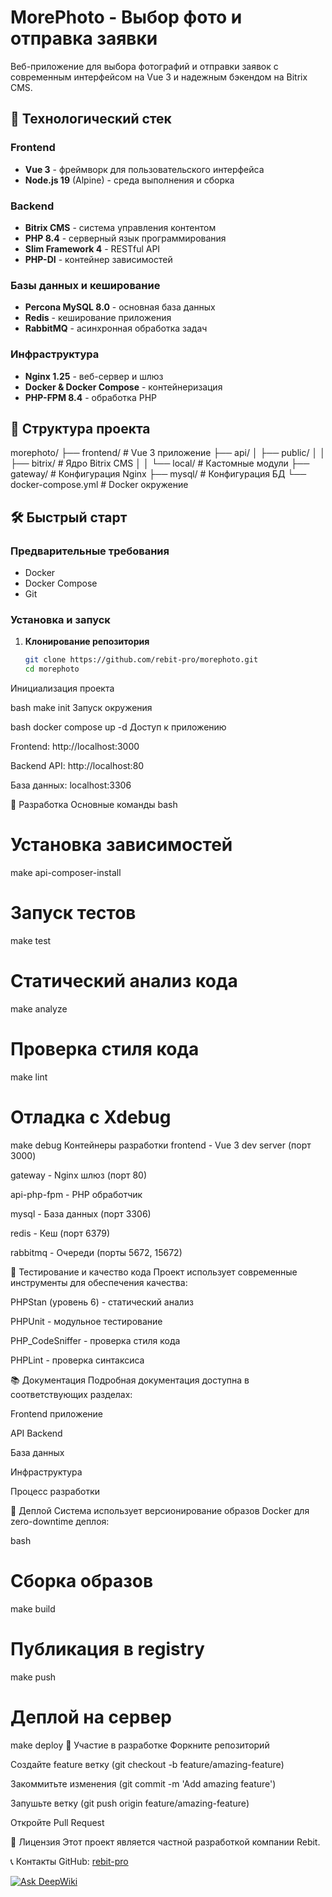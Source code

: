 # MorePhoto - Выбор фото и отправка заявки

Веб-приложение для выбора фотографий и отправки заявок с современным интерфейсом на Vue 3 и надежным бэкендом на Bitrix CMS.

## 🚀 Технологический стек

### Frontend
- **Vue 3** - фреймворк для пользовательского интерфейса
- **Node.js 19** (Alpine) - среда выполнения и сборка

### Backend
- **Bitrix CMS** - система управления контентом
- **PHP 8.4** - серверный язык программирования
- **Slim Framework 4** - RESTful API
- **PHP-DI** - контейнер зависимостей

### Базы данных и кеширование
- **Percona MySQL 8.0** - основная база данных
- **Redis** - кеширование приложения
- **RabbitMQ** - асинхронная обработка задач

### Инфраструктура
- **Nginx 1.25** - веб-сервер и шлюз
- **Docker & Docker Compose** - контейнеризация
- **PHP-FPM 8.4** - обработка PHP

## 📁 Структура проекта

morephoto/
├── frontend/ # Vue 3 приложение
├── api/
│ ├── public/
│ │ ├── bitrix/ # Ядро Bitrix CMS
│ │ └── local/ # Кастомные модули
├── gateway/ # Конфигурация Nginx
├── mysql/ # Конфигурация БД
└── docker-compose.yml # Docker окружение


## 🛠️ Быстрый старт

### Предварительные требования
- Docker
- Docker Compose
- Git

### Установка и запуск

1. **Клонирование репозитория**
   ```bash
   git clone https://github.com/rebit-pro/morephoto.git
   cd morephoto

Инициализация проекта

bash
make init
Запуск окружения

bash
docker compose up -d
Доступ к приложению

Frontend: http://localhost:3000

Backend API: http://localhost:80

База данных: localhost:3306

🔧 Разработка
Основные команды
bash
# Установка зависимостей
make api-composer-install

# Запуск тестов
make test

# Статический анализ кода
make analyze

# Проверка стиля кода
make lint

# Отладка с Xdebug
make debug
Контейнеры разработки
frontend - Vue 3 dev server (порт 3000)

gateway - Nginx шлюз (порт 80)

api-php-fpm - PHP обработчик

mysql - База данных (порт 3306)

redis - Кеш (порт 6379)

rabbitmq - Очереди (порты 5672, 15672)

🧪 Тестирование и качество кода
Проект использует современные инструменты для обеспечения качества:

PHPStan (уровень 6) - статический анализ

PHPUnit - модульное тестирование

PHP_CodeSniffer - проверка стиля кода

PHPLint - проверка синтаксиса

📚 Документация
Подробная документация доступна в соответствующих разделах:

Frontend приложение

API Backend

База данных

Инфраструктура

Процесс разработки

🚀 Деплой
Система использует версионирование образов Docker для zero-downtime деплоя:

bash
# Сборка образов
make build

# Публикация в registry
make push

# Деплой на сервер
make deploy
🤝 Участие в разработке
Форкните репозиторий

Создайте feature ветку (git checkout -b feature/amazing-feature)

Закоммитьте изменения (git commit -m 'Add amazing feature')

Запушьте ветку (git push origin feature/amazing-feature)

Откройте Pull Request

📄 Лицензия
Этот проект является частной разработкой компании Rebit.

📞 Контакты
GitHub: <a href="https://github.com/rebit-pro" target="_blank" rel="noreferrer"><span>rebit-pro</span></a>

[![Ask DeepWiki](https://deepwiki.com/badge.svg)](https://deepwiki.com/rebit-pro/morephoto)
